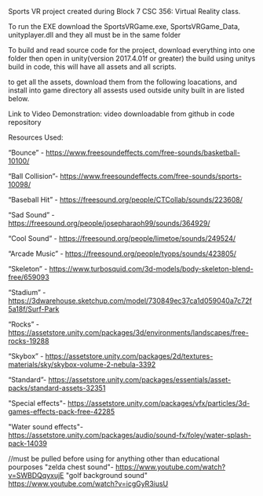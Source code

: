 Sports VR project created during Block 7 CSC 356: Virtual Reality class.

To run the EXE download the SportsVRGame.exe, SportsVRGame_Data, unityplayer.dll
and they all must be in the same folder

To build and read source code for the project, download everything into one folder then open in unity(version 2017.4.01f or greater)
the build using unitys build in code, this will have all assets and all scripts.

to get all the assets, download them from the following loacations, and install into game directory all assests used outside unity built in are listed below.


Link to Video Demonstration: video downloadable from github in code repository

Resources Used:

“Bounce” - https://www.freesoundeffects.com/free-sounds/basketball-10100/

“Ball Collision”- https://www.freesoundeffects.com/free-sounds/sports-10098/

“Baseball Hit” -	https://freesound.org/people/CTCollab/sounds/223608/

“Sad Sound”	-	https://freesound.org/people/josepharaoh99/sounds/364929/

“Cool Sound”	-	https://freesound.org/people/limetoe/sounds/249524/

“Arcade Music” -	https://freesound.org/people/tyops/sounds/423805/

“Skeleton” - https://www.turbosquid.com/3d-models/body-skeleton-blend-free/659093

“Stadium” - https://3dwarehouse.sketchup.com/model/730849ec37ca1d059040a7c72f5a18f/Surf-Park

“Rocks” - https://assetstore.unity.com/packages/3d/environments/landscapes/free-rocks-19288

“Skybox” - https://assetstore.unity.com/packages/2d/textures-materials/sky/skybox-volume-2-nebula-3392

“Standard”- https://assetstore.unity.com/packages/essentials/asset-packs/standard-assets-32351

"Special effects"- https://assetstore.unity.com/packages/vfx/particles/3d-games-effects-pack-free-42285

"Water sound effects"- https://assetstore.unity.com/packages/audio/sound-fx/foley/water-splash-pack-14039

//must be pulled before using for anything other than educational pourposes "zelda chest sound"- https://www.youtube.com/watch?v=SWBDQqyxujE "golf background sound" https://www.youtube.com/watch?v=icgGyR3iusU
